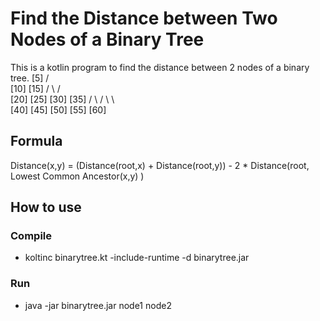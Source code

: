# Find the Distance between Two Nodes of a Binary Tree
This is a kotlin program to find the distance between 2 nodes of a binary tree.
                   [5]
               /          \
            [10]           [15]
            /    \         /    \
       [20]      [25]  [30]     [35]
       /   \     /  \      \    
     [40] [45] [50] [55]   [60]

## Formula
 Distance(x,y) = (Distance(root,x) + Distance(root,y)) - 2 * Distance(root, Lowest Common Ancestor(x,y) )

## How to use
### Compile
 - koltinc binarytree.kt -include-runtime -d binarytree.jar
### Run
 - java -jar binarytree.jar node1 node2